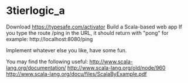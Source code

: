 # 3tierlogic_a

Download https://typesafe.com/activator
Build a Scala-based web app
If you type the route /ping in the URL, it should return with "pong" for example: http://localhost:8080/ping


Implement whatever else you like, have some fun.

You may find the following useful:
http://www.scala-lang.org/documentation/
http://www.scala-lang.org/old/node/960
http://www.scala-lang.org/docu/files/ScalaByExample.pdf
